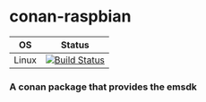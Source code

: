 # conan-raspbian
| OS | Status |
| --- | --- |
| Linux | [![Build Status](https://dev.azure.com/bjoernstresing/bjoernstresing/_apis/build/status/Tereius.conan-raspbian?repoName=Tereius%2Fconan-raspbian&branchName=master)](https://dev.azure.com/bjoernstresing/bjoernstresing/_build/latest?definitionId=12&repoName=Tereius%2Fconan-raspbian&branchName=master)

### A conan package that provides the emsdk
